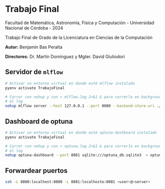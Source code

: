 # Trabajo Final
Facultad de Matemática, Astronomía, Física y Computación - Universidad Nacional de Córdoba - 2024

Trabajo Final de Grado de la Licenciatura en Ciencias de la Computación

**Autor:** Benjamín Bas Peralta

**Directores:** Dr. Martín Domínguez y Mgter. David Giuliodori

## Servidor de `mlflow`
```bash
# Activar un entorno virtual en donde esté mlflow instalado
pyenv activate TrabajoFinal

# Correr con nohup y con > mlflow.log 2>&1 & para correrlo en background y no ver
# el log
nohup mlflow server --host 127.0.0.1 --port 8080 --backend-store-uri ./mlflow-storage/mlruns/ --artifacts-destination ./mlflow-storage/mlartifacts/ > mlflow.log 2>&1 &
```

## Dashboard de optuna
```bash
# Activar un entorno virtual en donde esté optuna-dashboard instalado
pyenv activate TrabajoFinal

# Correr con nohup y con > optuna.log 2>&1 & para correrlo en background y no ver
# el log
nohup optuna-dashboard --port 8081 sqlite:///optuna_db.sqlite3  > optuna.log 2>&1 &
```

## Forwardear puertos
```bash
ssh -L 8080:localhost:8080 -L 8081:localhosto:8081 <user>@<server>
```